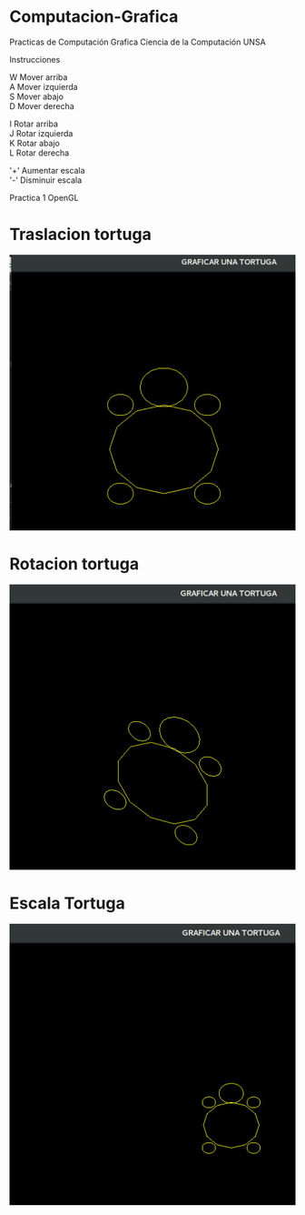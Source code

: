 # Computacion-Grafica
Practicas de Computación Grafica Ciencia de la Computación UNSA

Instrucciones

W  Mover arriba <br/>
A  Mover izquierda <br/>
S  Mover abajo <br/>
D  Mover derecha <br/>

I  Rotar arriba <br/>
J  Rotar izquierda <br/>
K  Rotar abajo <br/>
L  Rotar derecha <br/>

'+'  Aumentar escala <br/>
'-'  Disminuir escala <br/>



Practica 1 OpenGL

# Traslacion tortuga

![alt text](translate.png) <!-- .element height="50%" width="50%" -->

# Rotacion tortuga

![alt text](rotar.png)


# Escala Tortuga

![alt text](scale.png)